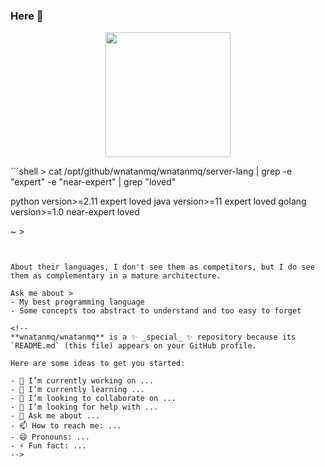 ### Here 🧷

<p align="center">
<img  align="center" src="https://github.com/wnatanmq/wnatanmq/assets/42272030/11aa5f6c-686f-46ca-b48c-3ebd9f941508" width="200" />
</p>
```shell
> cat /opt/github/wnatanmq/wnatanmq/server-lang | grep -e "expert" -e "near-expert" | grep "loved"

python version>=2.11 expert loved
java version>=11 expert loved
golang version>=1.0 near-expert loved

~ >
```


About their languages, I don't see them as competitors, but I do see them as complementary in a mature architecture.

Ask me about >
- My best programming language
- Some concepts too abstract to understand and too easy to forget

<!--
**wnatanmq/wnatanmq** is a ✨ _special_ ✨ repository because its `README.md` (this file) appears on your GitHub profile.

Here are some ideas to get you started:

- 🔭 I’m currently working on ...
- 🌱 I’m currently learning ...
- 👯 I’m looking to collaborate on ...
- 🤔 I’m looking for help with ...
- 💬 Ask me about ...
- 📫 How to reach me: ...
- 😄 Pronouns: ...
- ⚡ Fun fact: ...
-->
